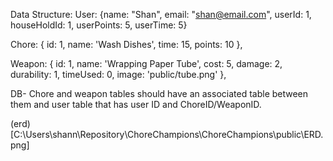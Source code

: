 Data Structure: 
User: 
        {name: "Shan",
        email: "shan@email.com", 
        userId: 1,
        houseHoldId: 1,
        userPoints: 5,
        userTime: 5}

Chore:
        { id: 1, name: 'Wash Dishes', time: 15, points: 10 },

Weapon: 
        { id: 1, name: 'Wrapping Paper Tube', cost: 5, damage: 2, durability: 1, timeUsed: 0, image: 'public/tube.png' },

DB- Chore and weapon tables should have an associated table between them and user table that has user ID and ChoreID/WeaponID. 

(erd)[C:\Users\shann\Repository\ChoreChampions\ChoreChampions\public\ERD.png]
